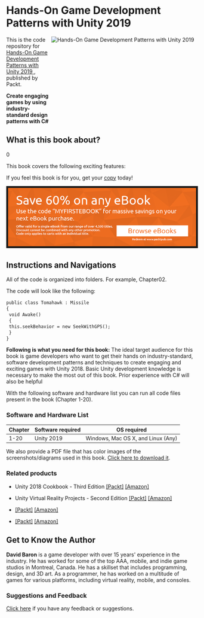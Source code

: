 # Hands-On Game Development Patterns with Unity 2019 

<a href="https://prod.packtpub.com/in/game-development/hands-game-development-patterns-unity-2019?utm_source=github&utm_medium=repository&utm_campaign="><img src="https://prod.packtpub.com/media/catalog/product/cache/a22c7d190d97ca25f5f1089471ab8502/b/1/b11284_mockup_cover.png" alt="Hands-On Game Development Patterns with Unity 2019 " height="256px" align="right"></a>

This is the code repository for [Hands-On Game Development Patterns with Unity 2019 ](https://prod.packtpub.com/in/game-development/hands-game-development-patterns-unity-2019?utm_source=github&utm_medium=repository&utm_campaign=), published by Packt.

**Create engaging games by using industry-standard design patterns with C#**

## What is this book about?
0

This book covers the following exciting features:


If you feel this book is for you, get your [copy](https://www.amazon.com/dp/1789349338) today!

<a href="https://www.packtpub.com/?utm_source=github&utm_medium=banner&utm_campaign=GitHubBanner"><img src="https://raw.githubusercontent.com/PacktPublishing/GitHub/master/GitHub.png" 
alt="https://www.packtpub.com/" border="5" /></a>

## Instructions and Navigations
All of the code is organized into folders. For example, Chapter02.

The code will look like the following:
```
public class Tomahawk : Missile
{
 void Awake()
 {
 this.seekBehavior = new SeekWithGPS();
 }
}
```

**Following is what you need for this book:**
The ideal target audience for this book is game developers who want to get their hands on industry-standard, software development patterns and techniques to create engaging and exciting games with Unity 2018. Basic Unity development knowledge is necessary to make the most out of this book. Prior experience with C# will also be helpful

With the following software and hardware list you can run all code files present in the book (Chapter 1-20).
### Software and Hardware List
| Chapter | Software required | OS required |
| -------- | ------------------------------------ | ----------------------------------- |
| 1-20 | Unity 2019 | Windows, Mac OS X, and Linux (Any) |

We also provide a PDF file that has color images of the screenshots/diagrams used in this book. [Click here to download it](https://www.packtpub.com/sites/default/files/downloads/9781789349337_ColorImages.pdf).

### Related products
* Unity 2018 Cookbook - Third Edition  [[Packt]](https://prod.packtpub.com/in/game-development/unity-2018-cookbook-third-edition?utm_source=github&utm_medium=repository&utm_campaign=) [[Amazon]](https://www.amazon.com/dp/1788471903)

* Unity Virtual Reality Projects - Second Edition  [[Packt]](https://prod.packtpub.com/in/game-development/unity-virtual-reality-projects-second-edition?utm_source=github&utm_medium=repository&utm_campaign=) [[Amazon]](https://www.amazon.com/dp/1788478800)

*  [[Packt]]() [[Amazon]](https://www.amazon.com/dp/)

*  [[Packt]]() [[Amazon]](https://www.amazon.com/dp/)

## Get to Know the Author
**David Baron**
is a game developer with over 15 years' experience in the industry. He has worked for some of the top AAA, mobile, and indie game studios in Montreal, Canada. He has a skillset that includes programming, design, and 3D art.
As a programmer, he has worked on a multitude of games for various platforms, including virtual reality, mobile, and consoles.



### Suggestions and Feedback
[Click here](https://docs.google.com/forms/d/e/1FAIpQLSdy7dATC6QmEL81FIUuymZ0Wy9vH1jHkvpY57OiMeKGqib_Ow/viewform) if you have any feedback or suggestions.



